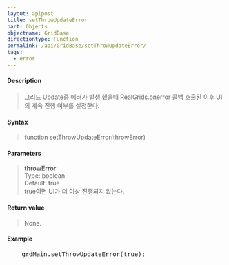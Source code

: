 ```yaml
---
layout: apipost
title: setThrowUpdateError
part: Objects
objectname: GridBase
directiontype: Function
permalink: /api/GridBase/setThrowUpdateError/
tags:
  - error
---
```



#### Description

> 그리드 Update중 에러가 발생 했을때 RealGrids.onerror 콜백 호출된 이후 UI의 계속 진행 여부를 설정한다.

#### Syntax

> function setThrowUpdateError(throwError)

#### Parameters

> **throwError**  
> Type: boolean  
> Default: true  
> true이면 UI가 더 이상 진행되지 않는다.  

#### Return value

> None.

#### Example

<pre class="prettyprint">
    grdMain.setThrowUpdateError(true);
</pre>





